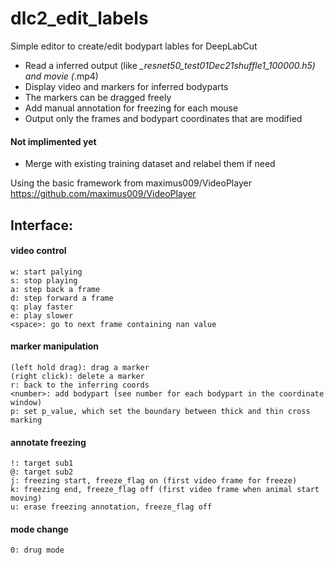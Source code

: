 # dlc2_edit_labels
 
Simple editor to create/edit bodypart lables for DeepLabCut
- Read a inferred output (like *_resnet50_test01Dec21shuffle1_100000.h5) and movie (*.mp4)
- Display video and markers for inferred bodyparts
- The markers can be dragged freely
- Add manual annotation for freezing for each mouse
- Output only the frames and bodypart coordinates that are modified

#### Not implimented yet
- Merge with existing training dataset and relabel them if need

Using the basic framework from maximus009/VideoPlayer<BR>
    https://github.com/maximus009/VideoPlayer


## Interface:
#### video control
    w: start palying
    s: stop playing
    a: step back a frame
    d: step forward a frame
    q: play faster
    e: play slower
    <space>: go to next frame containing nan value

#### marker manipulation
    (left hold drag): drag a marker
    (right click): delete a marker
    r: back to the inferring coords
    <number>: add bodypart (see number for each bodypart in the coordinate window)
    p: set p_value, which set the boundary between thick and thin cross marking

#### annotate freezing
    !: target sub1
    @: target sub2
    j: freezing start, freeze_flag on (first video frame for freeze)
    k: freezing end, freeze_flag off (first video frame when animal start moving)
    u: erase freezing annotation, freeze_flag off

#### mode change
    0: drug mode

